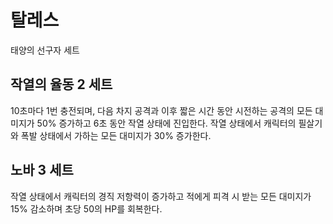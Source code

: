 # 탈레스

태양의 선구자 세트

## 작열의 율동 2 세트

10초마다 1번 충전되며, 다음 차지 공격과 이후 짧은 시간 동안 시전하는 공격의 모든 대미지가 50% 증가하고 6초 동안 작열 상태에 진입한다. 작열 상태에서 캐릭터의 필살기와 폭발 상태에서 가하는 모든 대미지가 30% 증가한다.

## 노바 3 세트

작열 상태에서 캐릭터의 경직 저항력이 증가하고 적에게 피격 시 받는 모든 대미지가 15% 감소하며 초당 50의 HP를 회복한다.
